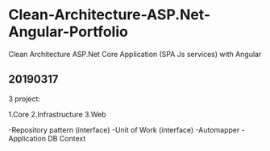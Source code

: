 # Clean-Architecture-ASP.Net-Angular-Portfolio


Clean Architecture ASP.Net Core Application (SPA Js services) with Angular

## 20190317  

3 project:

1.Core
2.Infrastructure
3.Web

-Repository pattern (interface)
-Unit of Work (interface)
-Automapper
-Application DB Context